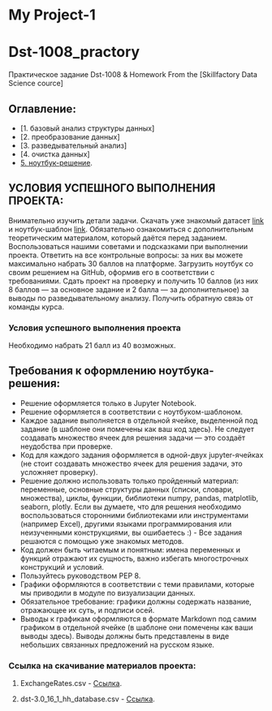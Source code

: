 # My Project-1
# Dst-1008_practory
Практическое задание Dst-1008 &amp; Homework 
From the [Skillfactory Data Science cource]

## Оглавление:

* [1. базовый анализ структуры данных]
* [2. преобразование данных]
* [3. разведывательный анализ]
* [4. очистка данных]
* [5. ноутбук-решение](https://github.com/sgt-A1arik/Dst-1008_practory/blob/Dst-1008_practory/Project_1/Project-1._final.ipynb).


## УСЛОВИЯ УСПЕШНОГО ВЫПОЛНЕНИЯ ПРОЕКТА:
Внимательно изучить детали задачи.
Скачать уже знакомый датасет [link](https://drive.google.com/file/d/1Kb78mAWYKcYlellTGhIjPI-bCcKbGuTn/view?usp=sharing) и ноутбук-шаблон [link](https://lms.skillfactory.ru/assets/courseware/v1/1577d067038f8073197105c174f05822/asset-v1:SkillFactory+DST-3.0+28FEB2021+type@asset+block/Project-1._Ноутбук-шаблон.ipynb).
Обязательно ознакомиться с дополнительным теоретическим материалом, который даётся перед заданием.
Воспользоваться нашими советами и подсказками при выполнении проекта.
Ответить на все контрольные вопросы: за них вы можете максимально набрать 30 баллов на платформе.
Загрузить ноутбук со своим решением на GitHub, оформив его в соответствии с требованиями.
Сдать проект на проверку и получить 10 баллов (из них 8 баллов — за основное задание и 2 балла — за дополнительное) за выводы по разведывательному анализу.
Получить обратную связь от команды курса.


### Условия успешного выполнения проекта
Необходимо набрать 21 балл из 40 возможных.


## Требования к оформлению ноутбука-решения:

- Решение оформляется только в Jupyter Notebook.
- Решение оформляется в соответствии с ноутбуком-шаблоном.
- Каждое задание выполняется в отдельной ячейке, выделенной под задание (в шаблоне они помечены как ваш код здесь). Не следует создавать множество ячеек для решения задачи — это создаёт неудобства при проверке.
- Код для каждого задания оформляется в одной-двух jupyter-ячейках (не стоит создавать множество ячеек для решения задачи, это усложняет проверку).
- Решение должно использовать только пройденный материал: переменные, основные структуры данных (списки, словари, множества), циклы, функции, библиотеки numpy, pandas, matplotlib, seaborn, plotly. Если вы думаете, что для решения необходимо воспользоваться сторонними библиотеками или инструментами (например Excel), другими языками программирования или неизученными конструкциями, вы ошибаетесь :) - Все задания решаются с помощью уже знакомых методов.
- Код должен быть читаемым и понятным: имена переменных и функций отражают их сущность, важно избегать многострочных конструкций и условий.
- Пользуйтесь руководством PEP 8.
- Графики оформляются в соответствии с теми правилами, которые мы приводили в модуле по визуализации данных.
- Обязательное требование: графики должны содержать название, отражающее их суть, и подписи осей.
- Выводы к графикам оформляются в формате Markdown под самим графиком в отдельной ячейке (в шаблоне они помечены как ваши выводы здесь). Выводы должны быть представлены в виде небольших связанных предложений на русском языке.

### Ссылка на скачивание материалов проекта:

1. ExchangeRates.csv - [Cсылка](https://drive.google.com/file/d/1hIkK6eqxZM4GEYmIG7CxIEGiyc1a4FY0/view?usp=sharing).

2. dst-3.0_16_1_hh_database.csv - [Ссылка](https://drive.google.com/file/d/1iuPpiUVvi_enm1Cja0VyWtRt_qAE0J38/view?usp=sharing).
